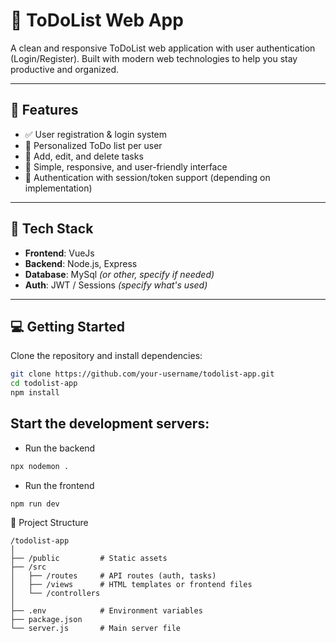 # 📝 ToDoList Web App

A clean and responsive ToDoList web application with user authentication (Login/Register). Built with modern web technologies to help you stay productive and organized.

---

## 🚀 Features

- ✅ User registration & login system  
- 🧠 Personalized ToDo list per user  
- 📝 Add, edit, and delete tasks  
- 🌙 Simple, responsive, and user-friendly interface  
- 🔐 Authentication with session/token support (depending on implementation)  

---

## 🧰 Tech Stack

- **Frontend**: VueJs  
- **Backend**: Node.js, Express  
- **Database**: MySql *(or other, specify if needed)*  
- **Auth**: JWT / Sessions *(specify what's used)*

---

## 💻 Getting Started

Clone the repository and install dependencies:

```bash
git clone https://github.com/your-username/todolist-app.git
cd todolist-app
npm install
```
## Start the development servers:
- Run the backend
```bash
npx nodemon .
```
- Run the frontend
```
npm run dev
```

📁 Project Structure
```
/todolist-app
│
├── /public         # Static assets
├── /src
│   ├── /routes     # API routes (auth, tasks)
│   ├── /views      # HTML templates or frontend files
│   └── /controllers
│
├── .env            # Environment variables
├── package.json
└── server.js       # Main server file
